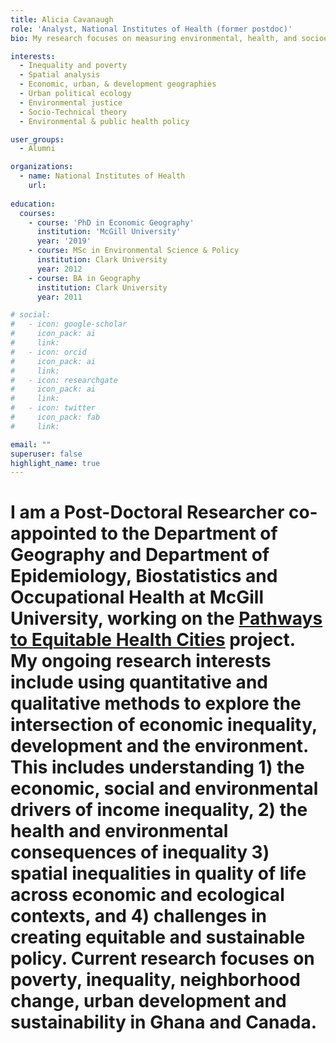 ```yaml
---
title: Alicia Cavanaugh
role: 'Analyst, National Institutes of Health (former postdoc)'
bio: My research focuses on measuring environmental, health, and socioeconomic inequalities.

interests:
  - Inequality and poverty
  - Spatial analysis
  - Economic, urban, & development geographies
  - Urban political ecology
  - Environmental justice
  - Socio-Technical theory
  - Environmental & public health policy

user_groups:
  - Alumni

organizations:
  - name: National Institutes of Health
    url: 
    
education:
  courses:
    - course: 'PhD in Economic Geography'
      institution: 'McGill University'
      year: '2019'
    - course: MSc in Environmental Science & Policy
      institution: Clark University
      year: 2012
    - course: BA in Geography
      institution: Clark University
      year: 2011

# social:
#   - icon: google-scholar
#     icon_pack: ai
#     link: 
#   - icon: orcid
#     icon_pack: ai
#     link: 
#   - icon: researchgate
#     icon_pack: ai
#     link: 
#   - icon: twitter
#     icon_pack: fab
#     link: 

email: ""
superuser: false
highlight_name: true
--- 
```


# I am a Post-Doctoral Researcher co-appointed to the Department of Geography and Department of Epidemiology, Biostatistics and Occupational Health at McGill University, working on the [Pathways to Equitable Health Cities](https://equitablehealthycities.org) project. My ongoing research interests include using quantitative and qualitative methods to explore the intersection of economic inequality, development and the environment. This includes understanding 1) the economic, social and environmental drivers of income inequality, 2) the health and environmental consequences of inequality 3) spatial inequalities in quality of life across economic and ecological contexts, and 4) challenges in creating equitable and sustainable policy. Current research focuses on poverty, inequality, neighborhood change, urban development and sustainability in Ghana and Canada.
